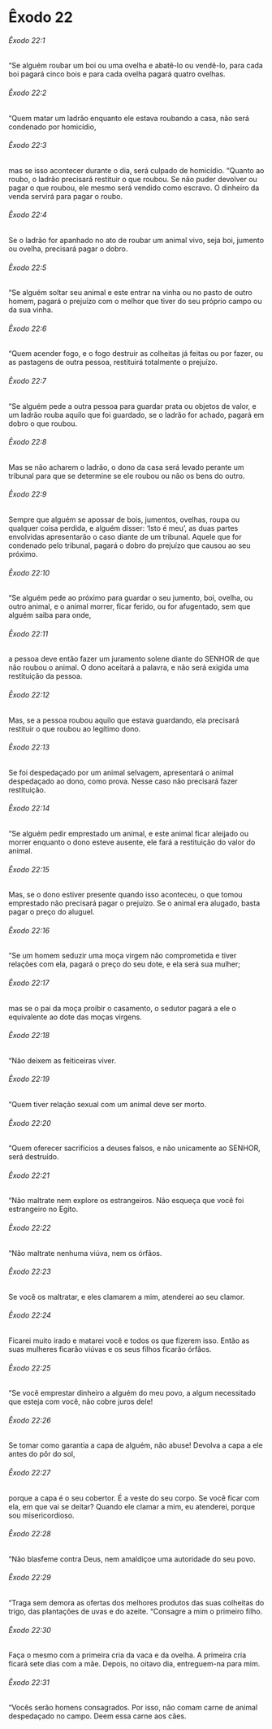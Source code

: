 # Êxodo 22

###### Êxodo 22:1

“Se alguém roubar um boi ou uma ovelha e abatê-lo ou vendê-lo, para cada boi pagará cinco bois e para cada ovelha pagará quatro ovelhas.

###### Êxodo 22:2

“Quem matar um ladrão enquanto ele estava roubando a casa, não será condenado por homicídio,

###### Êxodo 22:3

mas se isso acontecer durante o dia, será culpado de homicídio. “Quanto ao roubo, o ladrão precisará restituir o que roubou. Se não puder devolver ou pagar o que roubou, ele mesmo será vendido como escravo. O dinheiro da venda servirá para pagar o roubo.

###### Êxodo 22:4

Se o ladrão for apanhado no ato de roubar um animal vivo, seja boi, jumento ou ovelha, precisará pagar o dobro.

###### Êxodo 22:5

“Se alguém soltar seu animal e este entrar na vinha ou no pasto de outro homem, pagará o prejuízo com o melhor que tiver do seu próprio campo ou da sua vinha.

###### Êxodo 22:6

“Quem acender fogo, e o fogo destruir as colheitas já feitas ou por fazer, ou as pastagens de outra pessoa, restituirá totalmente o prejuízo.

###### Êxodo 22:7

“Se alguém pede a outra pessoa para guardar prata ou objetos de valor, e um ladrão rouba aquilo que foi guardado, se o ladrão for achado, pagará em dobro o que roubou.

###### Êxodo 22:8

Mas se não acharem o ladrão, o dono da casa será levado perante um tribunal para que se determine se ele roubou ou não os bens do outro.

###### Êxodo 22:9

Sempre que alguém se apossar de bois, jumentos, ovelhas, roupa ou qualquer coisa perdida, e alguém disser: ‘Isto é meu’, as duas partes envolvidas apresentarão o caso diante de um tribunal. Aquele que for condenado pelo tribunal, pagará o dobro do prejuízo que causou ao seu próximo.

###### Êxodo 22:10

“Se alguém pede ao próximo para guardar o seu jumento, boi, ovelha, ou outro animal, e o animal morrer, ficar ferido, ou for afugentado, sem que alguém saiba para onde,

###### Êxodo 22:11

a pessoa deve então fazer um juramento solene diante do SENHOR de que não roubou o animal. O dono aceitará a palavra, e não será exigida uma restituição da pessoa.

###### Êxodo 22:12

Mas, se a pessoa roubou aquilo que estava guardando, ela precisará restituir o que roubou ao legítimo dono.

###### Êxodo 22:13

Se foi despedaçado por um animal selvagem, apresentará o animal despedaçado ao dono, como prova. Nesse caso não precisará fazer restituição.

###### Êxodo 22:14

“Se alguém pedir emprestado um animal, e este animal ficar aleijado ou morrer enquanto o dono esteve ausente, ele fará a restituição do valor do animal.

###### Êxodo 22:15

Mas, se o dono estiver presente quando isso aconteceu, o que tomou emprestado não precisará pagar o prejuízo. Se o animal era alugado, basta pagar o preço do aluguel.

###### Êxodo 22:16

“Se um homem seduzir uma moça virgem não comprometida e tiver relações com ela, pagará o preço do seu dote, e ela será sua mulher;

###### Êxodo 22:17

mas se o pai da moça proibir o casamento, o sedutor pagará a ele o equivalente ao dote das moças virgens.

###### Êxodo 22:18

“Não deixem as feiticeiras viver.

###### Êxodo 22:19

“Quem tiver relação sexual com um animal deve ser morto.

###### Êxodo 22:20

“Quem oferecer sacrifícios a deuses falsos, e não unicamente ao SENHOR, será destruído.

###### Êxodo 22:21

“Não maltrate nem explore os estrangeiros. Não esqueça que você foi estrangeiro no Egito.

###### Êxodo 22:22

“Não maltrate nenhuma viúva, nem os órfãos.

###### Êxodo 22:23

Se você os maltratar, e eles clamarem a mim, atenderei ao seu clamor.

###### Êxodo 22:24

Ficarei muito irado e matarei você e todos os que fizerem isso. Então as suas mulheres ficarão viúvas e os seus filhos ficarão órfãos.

###### Êxodo 22:25

“Se você emprestar dinheiro a alguém do meu povo, a algum necessitado que esteja com você, não cobre juros dele!

###### Êxodo 22:26

Se tomar como garantia a capa de alguém, não abuse! Devolva a capa a ele antes do pôr do sol,

###### Êxodo 22:27

porque a capa é o seu cobertor. É a veste do seu corpo. Se você ficar com ela, em que vai se deitar? Quando ele clamar a mim, eu atenderei, porque sou misericordioso.

###### Êxodo 22:28

“Não blasfeme contra Deus, nem amaldiçoe uma autoridade do seu povo.

###### Êxodo 22:29

“Traga sem demora as ofertas dos melhores produtos das suas colheitas do trigo, das plantações de uvas e do azeite. “Consagre a mim o primeiro filho.

###### Êxodo 22:30

Faça o mesmo com a primeira cria da vaca e da ovelha. A primeira cria ficará sete dias com a mãe. Depois, no oitavo dia, entreguem-na para mim.

###### Êxodo 22:31

“Vocês serão homens consagrados. Por isso, não comam carne de animal despedaçado no campo. Deem essa carne aos cães.

